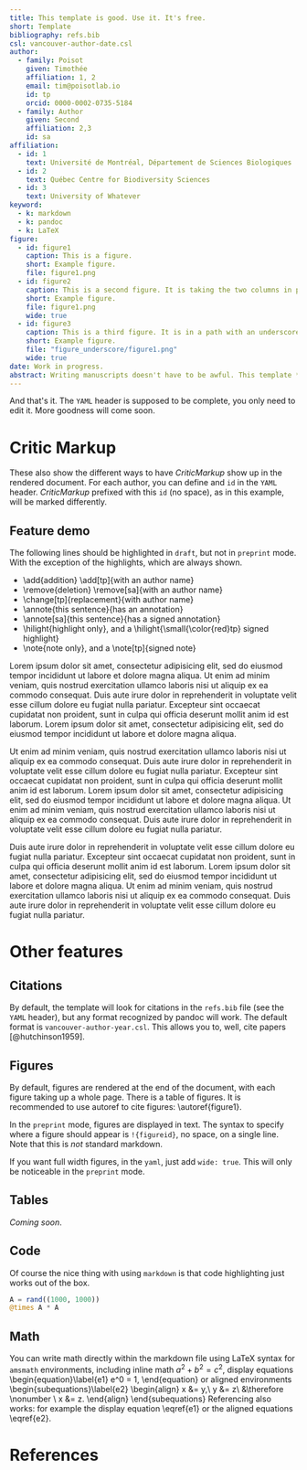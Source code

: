 ```yaml
---
title: This template is good. Use it. It's free.
short: Template
bibliography: refs.bib
csl: vancouver-author-date.csl
author:
  - family: Poisot
    given: Timothée
    affiliation: 1, 2
    email: tim@poisotlab.io
    id: tp
    orcid: 0000-0002-0735-5184
  - family: Author
    given: Second
    affiliation: 2,3
    id: sa
affiliation:
  - id: 1
    text: Université de Montréal, Département de Sciences Biologiques
  - id: 2
    text: Québec Centre for Biodiversity Sciences
  - id: 3
    text: University of Whatever
keyword:
  - k: markdown
  - k: pandoc
  - k: LaTeX
figure:
  - id: figure1
    caption: This is a figure.
    short: Example figure.
    file: figure1.png
  - id: figure2
    caption: This is a second figure. It is taking the two columns in preprint mode.
    short: Example figure.
    file: figure1.png
    wide: true
  - id: figure3
    caption: This is a third figure. It is in a path with an underscore.
    short: Example figure.
    file: "figure_underscore/figure1.png"
    wide: true
date: Work in progress.
abstract: Writing manuscripts doesn't have to be awful. This template *tries* to provide good defaults for both the draft and preprint modes. Most of the information is contained in the YAML file.
---
```


And that's it. The `YAML` header is supposed to be complete, you only need to
edit it. More goodness will come soon.

# Critic Markup

These also show the different ways to have *CriticMarkup* show up in the
rendered document. For each author, you can define and `id` in the `YAML`
header. *CriticMarkup* prefixed with this `id` (no space), as in this example,
will be marked differently.

## Feature demo

The following lines should be highlighted in `draft`, but not in `preprint`
mode. With the exception of the highlights, which are always shown.

- \add{addition} \add[tp]{with an author name}
- \remove{deletion} \remove[sa]{with an author name}
- \change[tp]{replacement}{with author name}
- \annote{this sentence}{has an annotation}
- \annote[sa]{this sentence}{has a signed annotation}
- \hilight{highlight only}, and a \hilight{\small{\color{red}tp} signed highlight}
- \note{note only}, and a \note[tp]{signed note}

Lorem ipsum dolor sit amet, consectetur adipisicing elit, sed do eiusmod tempor
incididunt ut labore et dolore magna aliqua. Ut enim ad minim veniam, quis
nostrud exercitation ullamco laboris nisi ut aliquip ex ea commodo consequat.
Duis aute irure dolor in reprehenderit in voluptate velit esse cillum dolore eu
fugiat nulla pariatur. Excepteur sint occaecat cupidatat non proident, sunt in
culpa qui officia deserunt mollit anim id est laborum. Lorem ipsum dolor sit
amet, consectetur adipisicing elit, sed do eiusmod tempor incididunt ut labore
et dolore magna aliqua.

Ut enim ad minim veniam, quis nostrud exercitation ullamco laboris nisi ut
aliquip ex ea commodo consequat. Duis aute irure dolor in reprehenderit in
voluptate velit esse cillum dolore eu fugiat nulla pariatur. Excepteur sint
occaecat cupidatat non proident, sunt in culpa qui officia deserunt mollit anim
id est laborum. Lorem ipsum dolor sit amet, consectetur adipisicing elit, sed do
eiusmod tempor incididunt ut labore et dolore magna aliqua. Ut enim ad minim
veniam, quis nostrud exercitation ullamco laboris nisi ut aliquip ex ea commodo
consequat. Duis aute irure dolor in reprehenderit in voluptate velit esse cillum
dolore eu fugiat nulla pariatur.

Duis aute irure dolor in reprehenderit in voluptate velit esse cillum dolore eu
fugiat nulla pariatur. Excepteur sint occaecat cupidatat non proident, sunt in
culpa qui officia deserunt mollit anim id est laborum. Lorem ipsum dolor sit
amet, consectetur adipisicing elit, sed do eiusmod tempor incididunt ut labore
et dolore magna aliqua. Ut enim ad minim veniam, quis nostrud exercitation
ullamco laboris nisi ut aliquip ex ea commodo consequat. Duis aute irure dolor
in reprehenderit in voluptate velit esse cillum dolore eu fugiat nulla pariatur.

# Other features

## Citations

By default, the template will look for citations in the `refs.bib` file (see the
`YAML` header), but any format recognized by pandoc will work. The default
format is `vancouver-author-year.csl`. This allows you to, well, cite papers
[@hutchinson1959].

## Figures

By default, figures are rendered at the end of the document, with each figure
taking up a whole page. There is a table of figures. It is recommended to use
autoref to cite figures: \autoref{figure1}.


In the `preprint` mode, figures are displayed in text. The syntax to specify
where a figure should appear is `!{figureid}`, no space, on a single line. Note
that this is *not* standard markdown.

If you want full width figures, in the `yaml`, just add `wide: true`. This will
only be noticeable in the `preprint` mode.

## Tables

*Coming soon*.

## Code

Of course the nice thing with using `markdown` is that code highlighting just
works out of the box.

``` julia
A = rand((1000, 1000))
@times A * A
```




## Math

You can write math directly within the markdown file using LaTeX syntax for
`amsmath` environments, including inline math $a^2 + b^2 = c^2$, display
equations
\begin{equation}\label{e1}
e^0 = 1,
\end{equation}
or aligned environments
\begin{subequations}\label{e2}
\begin{align}
x &= y,\\
y &= z\\
&\therefore \nonumber \\
x &= z.
\end{align}
\end{subequations}
Referencing also works: for example the display equation \eqref{e1}
or the aligned equations \eqref{e2}.

# References
